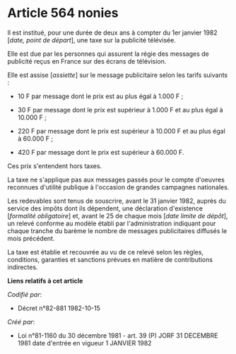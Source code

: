 # Article 564 nonies

Il est institué, pour une durée de deux ans à compter du 1er janvier 1982 [*date, point de départ*], une taxe sur la
publicité télévisée.

Elle est due par les personnes qui assurent la régie des messages de publicité reçus en France sur des écrans de télévision.

Elle est assise [*assiette*] sur le message publicitaire selon les tarifs suivants :

- 10 F par message dont le prix est au plus égal à 1.000 F ;

- 30 F par message dont le prix est supérieur à 1.000 F et au plus égal à 10.000 F ;

- 220 F par message dont le prix est supérieur à 10.000 F et au plus égal à 60.000 F ;

- 420 F par message dont le prix est supérieur à 60.000 F.

Ces prix s'entendent hors taxes.

La taxe ne s'applique pas aux messages passés pour le compte d'oeuvres reconnues d'utilité publique à l'occasion de grandes
campagnes nationales.

Les redevables sont tenus de souscrire, avant le 31 janvier 1982, auprès du service des impôts dont ils dépendent, une
déclaration d'existence [*formalité obligatoire*] et, avant le 25 de chaque mois [*date limite de dépôt*], un relevé conforme
au modèle établi par l'administration indiquant pour chaque tranche du barème le nombre de messages publicitaires diffusés le
mois précédent.

La taxe est établie et recouvrée au vu de ce relevé selon les règles, conditions, garanties et sanctions prévues en matière
de contributions indirectes.

**Liens relatifs à cet article**

_Codifié par_:

  - Décret n°82-881 1982-10-15

_Créé par_:

  - Loi n°81-1160 du 30 décembre 1981 - art. 39 (P) JORF 31 DECEMBRE 1981 date d'entrée en vigueur 1 JANVIER 1982
